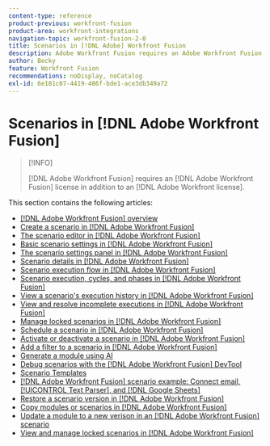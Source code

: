 ```yaml
---
content-type: reference
product-previous: workfront-fusion
product-area: workfront-integrations
navigation-topic: workfront-fusion-2-0
title: Scenarios in [!DNL Adobe] Workfront Fusion
description: Adobe Workfront Fusion requires an Adobe Workfront Fusion license in addition to an Adobe Workfront license.
author: Becky
feature: Workfront Fusion
recommendations: noDisplay, noCatalog
exl-id: 6e181c07-4419-486f-bde1-ace3db349a72
---
```

# Scenarios in [!DNL Adobe Workfront Fusion]

>[!INFO]
>
>[!DNL Adobe Workfront Fusion] requires an [!DNL Adobe Workfront Fusion] license in addition to an [!DNL Adobe Workfront license].

This section contains the following articles:

* [[!DNL Adobe Workfront Fusion] overview](../../workfront-fusion/scenarios/scenario-overview.md)
* [Create a scenario in [!DNL Adobe Workfront Fusion]](../../workfront-fusion/scenarios/create-a-scenario.md)
* [The scenario editor in [!DNL Adobe Workfront Fusion]](../../workfront-fusion/scenarios/scenario-editor.md)
* [Basic scenario settings in [!DNL Adobe Workfront Fusion]](../../workfront-fusion/scenarios/basic-scenario-settings.md)
* [The scenario settings panel in [!DNL Adobe Workfront Fusion]](../../workfront-fusion/scenarios/scenario-settings-panel.md)
* [Scenario details in [!DNL Adobe Workfront Fusion]](../../workfront-fusion/scenarios/scenario-detail.md)
* [Scenario execution flow in [!DNL Adobe Workfront Fusion]](../../workfront-fusion/scenarios/scenario-execution-flow.md)
* [Scenario execution, cycles, and phases in [!DNL Adobe Workfront Fusion]](../../workfront-fusion/scenarios/scenario-execution-cycles-phases.md)
* [View a scenario's execution history in [!DNL Adobe Workfront Fusion]](../../workfront-fusion/scenarios/view-scenario-execution-history.md)
* [View and resolve incomplete executions in [!DNL Adobe Workfront Fusion]](../../workfront-fusion/scenarios/view-and-resolve-incomplete-executions.md)
* [Manage locked scenarios in [!DNL Adobe Workfront Fusion]](../../workfront-fusion/scenarios/view-and-manage-locked-scenarios.md)
* [Schedule a scenario in [!DNL Adobe Workfront Fusion]](../../workfront-fusion/scenarios/schedule-a-scenario.md)
* [Activate or deactivate a scenario in [!DNL Adobe Workfront Fusion]](../../workfront-fusion/scenarios/activate-or-inactivate-scenario.md)
* [Add a filter to a scenario in [!DNL Adobe Workfront Fusion]](../../workfront-fusion/scenarios/add-a-filter-to-a-scenario.md)
* [Generate a module using AI](/help/quicksilver/workfront-fusion/scenarios/add-a-module-with-ai.md)
* [Debug scenarios with the [!DNL Adobe Workfront Fusion] DevTool](../../workfront-fusion/scenarios/debug-scenarios-with-dev-tool.md)
* [Scenario Templates](/help/quicksilver/workfront-fusion/scenarios/templates/fusion-templates.md)
* [[!DNL Adobe Workfront Fusion] scenario example: Connect email, [!UICONTROL Text Parser], and [!DNL Google Sheets]](../../workfront-fusion/scenarios/example-connect-email-text-parser-gsheets.md)
* [Restore a scenario version in [!DNL Adobe Workfront Fusion]](../../workfront-fusion/scenarios/restore-a-scenario-version.md)
* [Copy modules or scenarios in [!DNL Adobe Workfront Fusion]](../../workfront-fusion/scenarios/copy-modules-or-scenarios.md)
* [Update a module to a new verison in an [!DNL Adobe Workfront Fusion] scenario](../../workfront-fusion/scenarios/update-module-to-new-version.md)
* [View and manage locked scenarios in [!DNL Adobe Workfront Fusion]](../../workfront-fusion/scenarios/view-and-manage-locked-scenarios.md)
